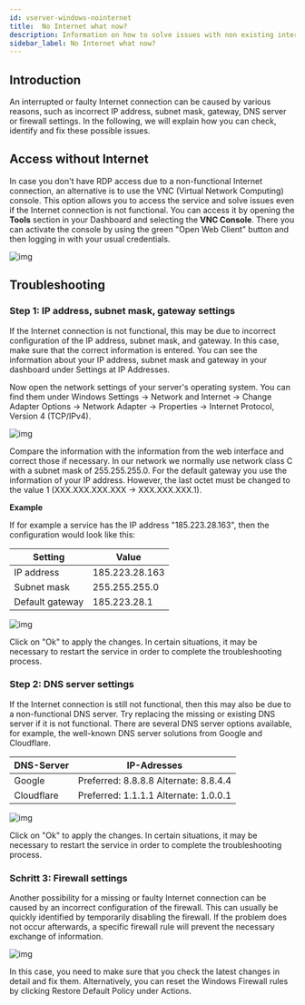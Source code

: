 ```yaml
---
id: vserver-windows-nointernet
title:  No Internet what now?
description: Information on how to solve issues with non existing internet connection on windows vRootserver from ZAP-Hosting does not show Internet access - ZAP-Hosting.com documentation
sidebar_label: No Internet what now?
---
```




## Introduction

An interrupted or faulty Internet connection can be caused by various reasons, such as incorrect IP address, subnet mask, gateway, DNS server or firewall settings. In the following, we will explain how you can check, identify and fix these possible issues.



## Access without Internet

In case you don't have RDP access due to a non-functional Internet connection, an alternative is to use the VNC (Virtual Network Computing) console. This option allows you to access the service and solve issues even if the Internet connection is not functional. You can access it by opening the **Tools** section in your Dashboard and selecting the **VNC Console**. There you can activate the console by using the green "Open Web Client" button and then logging in with your usual credentials.

![img](https://screensaver01.zap-hosting.com/index.php/s/y3S4Gw7scwZnHwy/preview)



## Troubleshooting

### Step 1: IP address, subnet mask, gateway settings

If the Internet connection is not functional, this may be due to incorrect configuration of the IP address, subnet mask, and gateway. In this case, make sure that the correct information is entered. You can see the information about your IP address, subnet mask and gateway in your dashboard under Settings at IP Addresses. 

Now open the network settings of your server's operating system. You can find them under Windows Settings -> Network and Internet -> Change Adapter Options -> Network Adapter -> Properties -> Internet Protocol, Version 4 (TCP/IPv4).

![img](https://screensaver01.zap-hosting.com/index.php/s/xYSSa2txkRkM4bx/preview)



Compare the information with the information from the web interface and correct those if necessary. In our network we normally use network class C with a subnet mask of 255.255.255.0. For the default gateway you use the information of your IP address. However, the last octet must be changed to the value 1 (XXX.XXX.XXX.XXX -> XXX.XXX.XXX.1).



**Example**

If for example a service has the IP address "185.223.28.163", then the configuration would look like this: 

| Setting         | Value          |
| --------------- | -------------- |
| IP address      | 185.223.28.163 |
| Subnet mask     | 255.255.255.0  |
| Default gateway | 185.223.28.1   |



![img](https://screensaver01.zap-hosting.com/index.php/s/PTjQZc5gqP2okAC/preview)



Click on "Ok" to apply the changes. In certain situations, it may be necessary to restart the service in order to complete the troubleshooting process.



### Step 2: DNS server settings

If the Internet connection is still not functional, then this may also be due to a non-functional DNS server. Try replacing the missing or existing DNS server if it is not functional. There are several DNS server options available, for example, the well-known DNS server solutions from Google and Cloudflare.

| DNS-Server | IP-Adresses                                 |
| ---------- | ------------------------------------------- |
| Google     | Preferred: 8.8.8.8 Alternate: 8.8.4.4<br /> |
| Cloudflare | Preferred: 1.1.1.1 Alternate: 1.0.0.1<br /> |

![img](https://screensaver01.zap-hosting.com/index.php/s/oqcR5BHBKLa3ink/preview)



Click on "Ok" to apply the changes. In certain situations, it may be necessary to restart the service in order to complete the troubleshooting process.



### Schritt 3: Firewall settings

Another possibility for a missing or faulty Internet connection can be caused by an incorrect configuration of the firewall. This can usually be quickly identified by temporarily disabling the firewall. If the problem does not occur afterwards, a specific firewall rule will prevent the necessary exchange of information. 

![img](https://screensaver01.zap-hosting.com/index.php/s/zpfaByLkxPj8XtH/preview)

In this case, you need to make sure that you check the latest changes in detail and fix them. Alternatively, you can reset the Windows Firewall rules by clicking Restore Default Policy under Actions.



